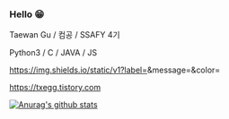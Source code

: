 ### Hello 😁

Taewan Gu / 컴공 / SSAFY 4기

Python3 / C / JAVA / JS

[](https://img.shields.io/keybase/btc/fksk94)

https://img.shields.io/static/v1?label=<LABEL>&message=<MESSAGE>&color=<COLOR>

https://txegg.tistory.com

[![Anurag's github stats](https://github-readme-stats.vercel.app/api?username=fksk94&show_icons=true&theme=cobalt)](https://github.com/anuraghazra/github-readme-stats)
